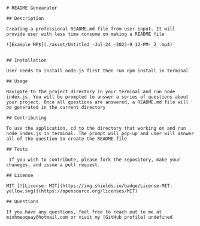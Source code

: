 

    # README Genearator 

    ## Description
    
    Creating a professional README.md file from user input. It will provide user with less time consume on making a README file

    ![Example MP$](./asset/Untitled_-Jul-24_-2023-9_12-PM-_2_.mp4)

    
    ## Installation
    
    User needs to install node.js first then run npm install in terminal 
    
    ## Usage
    
    Navigate to the project directory in your terminal and run node index.js. You will be prompted to answer a series of questions about your project. Once all questions are answered, a README.md file will be generated in the current directory
    
    ## Contributing
    
    To use the application, cd to the directory that working on and run node indes.js in terminal. The prompt will pop-up and user will asnwer all of the question to create the README file
    
    ## Tests
    
     If you wish to contribute, please fork the repository, make your chaneges, and issue a pull request.
    
    ## License
    
    MIT [![License: MIT](https://img.shields.io/badge/License-MIT-yellow.svg)](https://opensource.org/licenses/MIT)
    
    ## Questions
    
    If you have any questions, feel free to reach out to me at minhmeoquay@hotmail.com or visit my [GitHub profile] undefined
